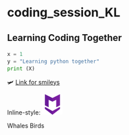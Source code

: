 # coding_session_KL
## Learning Coding Together

```python
x = 1
y = "Learning python together"
print (X)
```

🛩️
[Link for smileys](https://github.com/ikatyang/emoji-cheat-sheet/blob/master/README.md)

Inline-style:
![alt-text](https://github.com/adam-p/markdown-here/raw/master/src/common/images/icon48.png "Logo Title Text 1")

Whales
Birds
